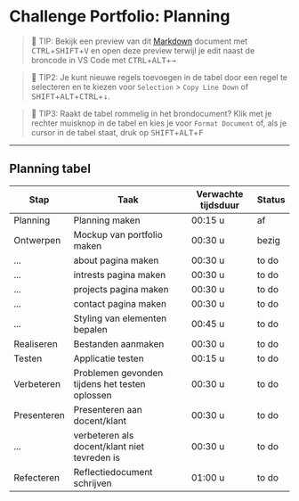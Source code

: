 # Challenge Portfolio: Planning

> :rocket: TIP: Bekijk een preview van dit [Markdown](https://guides.github.com/features/mastering-markdown/) document met <kbd>CTRL</kbd>+<kbd>SHIFT</kbd>+<kbd>V</kbd> en open deze preview terwijl je edit naast de broncode in VS Code met <kbd>CTRL</kbd>+<kbd>ALT</kbd>+<kbd>→</kbd>

> :rocket: TIP2: Je kunt nieuwe regels toevoegen in de tabel door een regel te selecteren en te kiezen voor `Selection` > `Copy Line Down` of <kbd>SHIFT</kbd>+<kbd>ALT</kbd>+<kbd>CTRL</kbd>+<kbd>↓</kbd>. 

> :rocket: TIP3: Raakt de tabel rommelig in het brondocument? Klik met je rechter muisknop in de tabel en kies je voor `Format Document` of, als je cursor in de tabel staat, druk op <kbd>SHIFT</kbd>+<kbd>ALT</kbd>+<kbd>F</kbd>

----

## Planning tabel

| Stap        | Taak                                           | Verwachte tijdsduur | Status |
| ----------- | ---------------------------------------------- | ------------------- | ------ |
| Planning    | Planning maken                                 | 00:15 u             | af     |
| Ontwerpen   | Mockup van portfolio maken                     | 00:30 u             | bezig  |
| ...         | about pagina maken                             | 00:30 u             | to do  |
| ...         | intrests pagina maken                          | 00:30 u             | to do  |
| ...         | projects pagina maken                          | 00:30 u             | to do  |
| ...         | contact pagina maken                           | 00:30 u             | to do  |
| ...         | Styling van elementen bepalen                  | 00:45 u             | to do  |
| Realiseren  | Bestanden aanmaken                             | 00:30 u             | to do  |
| Testen      | Applicatie testen                              | 00:15 u             | to do  |
| Verbeteren  | Problemen gevonden tijdens het testen oplossen | 00:30 u             | to do  |
| Presenteren | Presenteren aan docent/klant                   | 00:30 u             | to do  |
| ...         | verbeteren als docent/klant niet tevreden is   | 00:30 u             | to do  |
| Refecteren  | Reflectiedocument schrijven                    | 01:00 u             | to do  |
